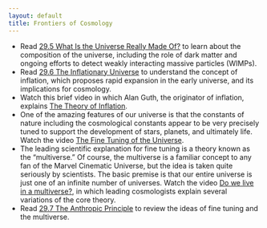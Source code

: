 ```yaml
---
layout: default
title: Frontiers of Cosmology
---
```


- Read [29.5 What Is the Universe Really Made Of?](https://openstax.org/books/astronomy-2e/pages/29-5-what-is-the-universe-really-made-of) to learn about the composition of the universe, including the role of dark matter and ongoing efforts to detect weakly interacting massive particles (WIMPs).
- Read [29.6 The Inflationary Universe](https://openstax.org/books/astronomy-2e/pages/29-6-the-inflationary-universe) to understand the concept of inflation, which proposes rapid expansion in the early universe, and its implications for cosmology.
- Watch this brief video in which Alan Guth, the originator of inflation, explains [The Theory of Inflation](https://youtu.be/rEXDgpttmyc?si=KJiwpUSUAF0yuqk1).
- One of the amazing features of our universe is that the constants of nature including the cosmological constants appear to be very precisely tuned to support the development of stars, planets, and ultimately life. Watch the video [The Fine Tuning of the Universe](https://www.youtube.com/watch?v=Rhbls0VQKPw).
- The leading scientific explanation for fine tuning is a theory known as the “multiverse.” Of course, the multiverse is a familiar concept to any fan of the Marvel Cinematic Universe, but the idea is taken quite seriously by scientists. The basic premise is that our entire universe is just one of an infinite number of universes. Watch the video [Do we live in a multiverse?](https://youtu.be/-_OLc2P_CnE?si=dQbD5j81f1m8TNuA), in which leading cosmologists explain several variations of the core theory.
- Read [29.7 The Anthropic Principle](https://openstax.org/books/astronomy-2e/pages/29-7-the-anthropic-principle) to review the ideas of fine tuning and the multiverse. 
